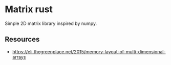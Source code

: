 # Matrix rust

Simple 2D matrix library inspired by numpy.

## Resources
- https://eli.thegreenplace.net/2015/memory-layout-of-multi-dimensional-arrays